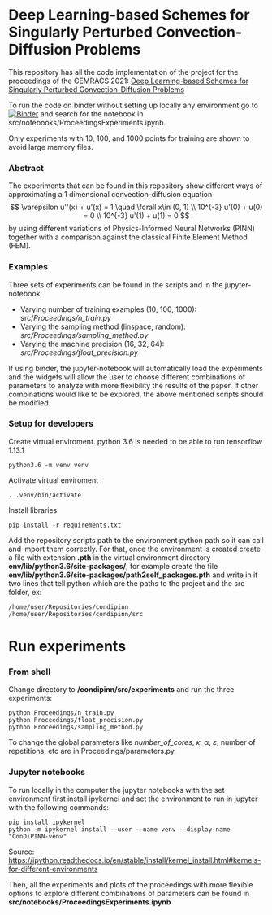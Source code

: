 # Deep Learning-based Schemes for Singularly Perturbed Convection-Diffusion Problems

This repository has all the code implementation of the project for the proceedings of the CEMRACS 2021: 
[Deep Learning-based Schemes for Singularly Perturbed Convection-Diffusion Problems](https://github.com/agussomacal/ConDiPINN)

To run the code on binder without setting up locally any environment go to [![Binder](https://mybinder.org/badge_logo.svg)](https://mybinder.org/v2/gh/agussomacal/ConDiPINN/055ffc652285cafdc8ae35bf5cc5fe020e238cdf) and search for the notebook in src/notebooks/ProceedingsExperiments.ipynb.

Only experiments with 10, 100, and 1000 points for training are shown to avoid large memory files. 

### Abstract

The experiments that can be found in this repository show different ways of approximating a 1 dimensional convection-diffusion equation 
$$
\varepsilon u''(x) + u'(x) = 1 \quad \forall x\in (0, 1) \\
10^{-3} u'(0) +  u(0) = 0 \\
10^{-3} u'(1) + u(1) = 0
$$
by using different variations of Physics-Informed Neural Networks (PINN) together with a comparison against the classical Finite Element Method (FEM).

### Examples

Three sets of experiments can be found in the scripts and in the jupyter-notebook:

* Varying number of training examples (10, 100, 1000): src/*Proceedings/n_train.py*
* Varying the sampling method (linspace, random): *src/Proceedings/sampling_method.py*
* Varying the machine precision (16, 32, 64): *src/Proceedings/float_precision.py*

If using binder, the jupyter-notebook will automatically load the experiments and the widgets will allow the user to choose different combinations of parameters to analyze with more flexibility the results of the paper. If other combinations would like to be explored, the above mentioned scripts should be modified.

### Setup for developers

Create virtual enviroment. python 3.6 is needed to be able to run tensorflow 1.13.1
```
python3.6 -m venv venv
```

Activate virtual enviroment
```
. .venv/bin/activate
```
Install libraries 
```
pip install -r requirements.txt 
```
Add the repository scripts path to the environment python path so it can call and import them correctly. For that, once the environment is created create a file with extension **.pth** in the virtual environment directory **env/lib/python3.6/site-packages/**, for example create the file **env/lib/python3.6/site-packages/path2self_packages.pth** and write in it two lines that tell python which are the paths to the project and the src folder, ex:

```
/home/user/Repositories/condipinn
/home/user/Repositories/condipinn/src
```

# Run experiments

### From shell



Change directory to **/condipinn/src/experiments** and run the three experiments:

```
python Proceedings/n_train.py
python Proceedings/float_precision.py
python Proceedings/sampling_method.py
```
To change the global parameters like *number_of_cores*, $\kappa$, $\alpha$, $\varepsilon$, number of repetitions, etc are in Proceedings/parameters.py.

### Jupyter notebooks

To run locally in the computer the jupyter notebooks with the set environment first install ipykernel and set the environment to run in jupyter with the following commands:
```
pip install ipykernel
python -m ipykernel install --user --name venv --display-name "ConDiPINN-venv"
```
Source: https://ipython.readthedocs.io/en/stable/install/kernel_install.html#kernels-for-different-environments 

Then, all the experiments and plots of the proceedings with more flexible options to explore different combinations of parameters can be found in **src/notebooks/ProceedingsExperiments.ipynb**

   
